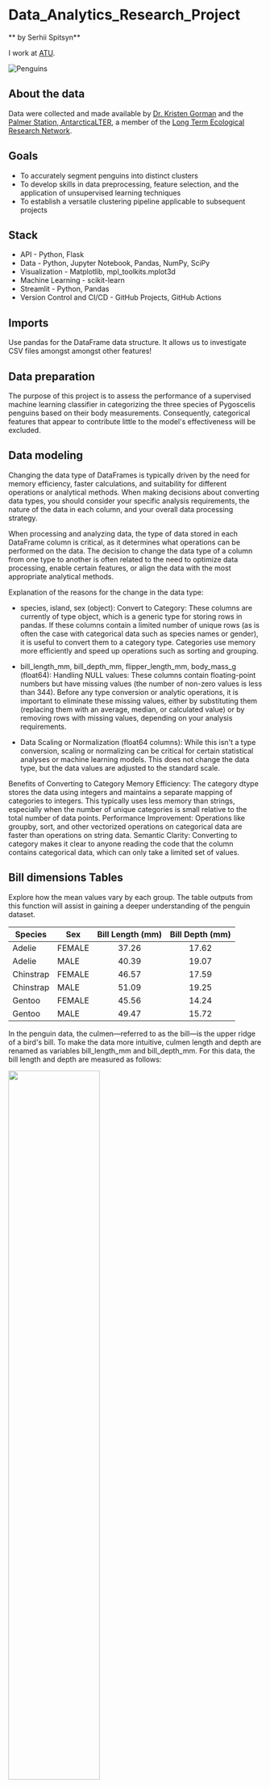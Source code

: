 # Data_Analytics_Research_Project

** by Serhii Spitsyn**

I work at [ATU](https://www.atu.ie/).

![Penguins](https://allisonhorst.github.io/palmerpenguins/reference/figures/lter_penguins.png)

## About the data
Data were collected and made available by [Dr. Kristen
Gorman](https://www.uaf.edu/cfos/people/faculty/detail/kristen-gorman.php)
and the [Palmer Station, AntarcticaLTER](https://pallter.marine.rutgers.edu/), a member of the [Long Term
Ecological Research Network](https://lternet.edu/).


## Goals
- To accurately segment penguins into distinct clusters
- To develop skills in data preprocessing, feature selection, and the application of unsupervised learning techniques
- To establish a versatile clustering pipeline applicable to subsequent projects

## Stack
- API - Python, Flask
- Data - Python, Jupyter Notebook, Pandas, NumPy, SciPy
- Visualization - Matplotlib, mpl_toolkits.mplot3d
- Machine Learning - scikit-learn
- Streamlit - Python, Pandas
- Version Control and CI/CD - GitHub Projects, GitHub Actions

## Imports
Use pandas for the DataFrame data structure. It allows us to investigate CSV files amongst amongst other features!

## Data preparation
The purpose of this project is to assess the performance of a supervised machine learning classifier in categorizing the three species of Pygoscelis penguins based on their body measurements. Consequently, categorical features that appear to contribute little to the model's effectiveness will be excluded.

## Data modeling
Changing the data type of DataFrames is typically driven by the need for memory efficiency, faster calculations, and suitability for different operations or analytical methods. When making decisions about converting data types, you should consider your specific analysis requirements, the nature of the data in each column, and your overall data processing strategy.

When processing and analyzing data, the type of data stored in each DataFrame column is critical, as it determines what operations can be performed on the data. The decision to change the data type of a column from one type to another is often related to the need to optimize data processing, enable certain features, or align the data with the most appropriate analytical methods. 

Explanation of the reasons for the change in the data type:
- species, island, sex (object):
Convert to Category: These columns are currently of type object, which is a generic type for storing rows in pandas. If these columns contain a limited number of unique rows (as is often the case with categorical data such as species names or gender), it is useful to convert them to a category type. Categories use memory more efficiently and speed up operations such as sorting and grouping. 

- bill_length_mm, bill_depth_mm, flipper_length_mm, body_mass_g (float64):
Handling NULL values: These columns contain floating-point numbers but have missing values (the number of non-zero values is less than 344). Before any type conversion or analytic operations, it is important to eliminate these missing values, either by substituting them (replacing them with an average, median, or calculated value) or by removing rows with missing values, depending on your analysis requirements.

- Data Scaling or Normalization (float64 columns):
While this isn't a type conversion, scaling or normalizing can be critical for certain statistical analyses or machine learning models. This does not change the data type, but the data values are adjusted to the standard scale.

Benefits of Converting to Category
Memory Efficiency: The category dtype stores the data using integers and maintains a separate mapping of categories to integers. This typically uses less memory than strings, especially when the number of unique categories is small relative to the total number of data points.
Performance Improvement: Operations like groupby, sort, and other vectorized operations on categorical data are faster than operations on string data.
Semantic Clarity: Converting to category makes it clear to anyone reading the code that the column contains categorical data, which can only take a limited set of values.

## Bill dimensions Tables
Explore how the mean values vary by each group. The table outputs from this function will assist in gaining a deeper understanding of the penguin dataset.

| Species   | Sex    | Bill Length (mm) | Bill Depth (mm) |
|-----------|--------|:----------------:|:---------------:|
| Adelie    | FEMALE |       37.26       |       17.62      |
| Adelie    | MALE   |       40.39       |       19.07      |
| Chinstrap | FEMALE |       46.57       |       17.59      |
| Chinstrap | MALE   |       51.09       |       19.25      |
| Gentoo    | FEMALE |       45.56       |       14.24      |
| Gentoo    | MALE   |       49.47       |       15.72      |

In the penguin data, the culmen—referred to as the bill—is the upper ridge of a bird's bill. To make the data more intuitive, culmen length and depth are renamed as variables bill_length_mm and bill_depth_mm.
For this data, the bill length and depth are measured as follows:

<img src="https://allisonhorst.github.io/palmerpenguins/reference/figures/culmen_depth.png" style="width: 60%;">


### Discussion of the Bill dimensions Table
Overall, Adelie has the lowest Bill Length regardless of gender, and its length is the most varied among the three species. The chin chinstrap has the longest culmen length when compared within each gender. However, it is important to note that the length of the Chinstrap and Gentoo culmen do not differ much from each other.
On the other hand, Gentoo has the lowest Bill Depth regardless of gender, and its depth is the most varied among the three species. Chinstrap and Adelie have very similar culmen depths, so the data does not provide valuable insight into which species has a greater culmen depth.
In general, male Bill is larger in both length and depth.

## Species size Table

This table provides a summary of the average body mass and flipper length measurements for three different species of penguins: Adelie, Chinstrap, and Gentoo. The data presented here is crucial for understanding the physical distinctions among these species, which can be insightful for ecological and biological studies.

| Species   | Body Mass (g) | Flipper Length (mm) |
|-----------|--------------:|--------------------:|
| Adelie    |        3706.2 |               190.1 |
| Chinstrap |        3733.1 |               195.8 |
| Gentoo    |        5092.4 |               217.2 |

### Conclusion of the Species size Table

**Species Size Variation.** Gentoo penguins are significantly larger than both Adelie and Chinstrap penguins in terms of body mass. With an average mass of 5092.4 grams, they are about 36% heavier than Adelie and 36% heavier than Chinstrap penguins.
In terms of flipper length, Gentoos also possess longer flippers, averaging 217.2 mm, which is approximately 14% longer than those of Chinstrap penguins and 14% longer than those of Adelie penguins.
**Adaptations and Habitat.** The larger body mass and longer flipper lengths of Gentoo penguins suggest adaptations to a different or a more demanding environment, possibly involving deeper or more prolonged diving when compared to the Adelie and Chinstrap penguins. Flipper length, in particular, can be correlated with swimming speed and agility, which might indicate Gentoos are better suited to environments requiring these traits.
**Ecological Implications.**
The differences in body mass and flipper length can also be indicators of dietary habits, breeding locations, and overall ecological niches occupied by these species. For instance, larger body size in Gentoos might suggest a higher intake of food or access to richer food sources, which is consistent with their known preference for different types of prey compared to the other two species.
**Conservation and Study.** Understanding these morphological differences can be crucial for conservation efforts. Each species might respond differently to climate change impacts, such as changes in sea ice patterns and fish populations. Monitoring body mass and flipper length over time can provide valuable data on the health and viability of penguin populations.
**Comparative Analysis.** Although Adelie and Chinstrap penguins have similar body masses, the slight difference in their flipper lengths could be significant in terms of their swimming mechanics and thermal regulation capabilities. This suggests subtle but potentially important ecological distinctions between these two closely related species.
This data not only enriches our understanding of the physical and perhaps behavioral distinctions between these species but also underscores the importance of morphological studies in ecological and conservation research.

# Plots

## Body Mass, Grouped by Species and Sex
This bar graph shows the number of individuals by penguin species on three different islands: Biscoe, Dream, and Torgersen. Each penguin species is represented by a separate column color: Adelie (blue), Chinstrap (gray), and Gentoo (green).

<img src="https://github.com/ShamansIT/Data_Analytics_Research_Project/blob/main/species_sex_plot.png?raw=true" style="width: 80%;">

Conclusions that can be drawn from this graph:

**Number of individuals by species.** Adelie penguins are found on all three islands, with the largest population observed on Biscoe Island. Chinstrap penguins are only found on Dream Island. Gentoo penguins are also found on Biscoe Island and in smaller numbers on Dream Island.

**Distribution of species by island.** Biscoe is home to two penguin species, Adelie and Gentoo, with the population of Adelie significantly exceeding Gentoo. Dream Island is inhabited by Adelie and Chinstrap penguins, with the prevalence of Adelie. Torgersen is the only island with only one species, Adelie, and the number of individuals is the smallest.

**Possible environmental impacts.** The distribution of penguins may indicate the different environmental conditions or resources available on each island. For example, the presence or absence of certain species may be related to types of nesting sites, food availability, predators, or anthropogenic impacts.

**Conservation.** This data can be useful for environmental monitoring and conservation of penguins. If the graph reflects changes over time, it can indicate trends in populations that may require conservation measures.

Obviously, more information needs to be taken into account for a complete analysis and conclusions, such as historical data, changes in island ecosystems, and possible changes in penguin populations due to natural or human influences.

## Number of Individuals by Species per Island
<img src="https://github.com/ShamansIT/Data_Analytics_Research_Project/blob/main/species_per_Island_plot.png?raw=true" style="width: 80%;">

## Body Mass per Flipper Size by Species

In this graph, the dots represent individual penguins, and the regression lines show the trend between flipper length and body weight for each species. For example, you can see that penguins of the species Gentoo usually have a higher body mass at a given flipper length compared to the other two species, because their points are concentrated higher on the graph and the regression line has a steeper slope.

The graph also shows that there is a positive linear relationship between flipper length and body weight for all three species: generally, the longer the fin length, the higher the body mass. The length of the flipper seems to be a good indicator of penguin body weight.

<img src="https://github.com/ShamansIT/Data_Analytics_Research_Project/blob/main/body_mass_per_flipper_size.png?raw=true" style="width: 80%;">

Based on the presented scattered graph with regression lines, several conclusions can be drawn:

**Positive relationship between size.** There is a positive correlation between flipper length and body weight for all three penguin species. This means that usually penguins with longer flippers have a higher body mass.

**Differences between species.** Each species has its own unique relationship between flipper length and body weight, which is reflected in the slope of the regression lines. Gentoo penguins, according to this graph, appear heavier at certain flipper lengths compared to Adelie and Chinstrap penguins.

**Potential differentiation of species by morphology.** The regression lines do not intersect, suggesting that these morphological traits (flipper length and body weight) may aid in separating species from one another.

**Scattering of data.** Some species have more dispersion of data around the regression line, which may indicate greater variability in their physical characteristics or possibly the influence of other unaccounted factors.

**Potential use for health determination.** If the length of the flipper is known, a regression line can be used to predict expected body weight, which can be useful for assessing the health and well-being of penguins.

**Exclusion of anomalies.** If there are points that differ significantly from the regression (deviation) line, it is possible that these are anomalies or measurement errors that may need additional consideration.

For a deeper visual display, such a relationship can be represented in the form of a 3D surface graph, which will give a more dynamic idea of the relationship between different indicators. 

<img src="https://github.com/ShamansIT/Data_Analytics_Research_Project/blob/main/body_mass_per_flipper_size.png?raw=true" style="width: 80%;">

This 3D surface graph represents the relationship between three different variables: penguin body weight (in grams), wing length (in millimeters), and beak length (also in millimeters). The colors on the surface represent different ranges of beak lengths, as shown in the color scale on the right.



## Body Mass vs Flipper Length (Polynomial Regression)

The graph you provided shows the polynomial regression between body weight and flipper length in mm. The dots represent individual observations for male (blue) and female (red) individuals, and trend lines (blue and red, respectively) indicate an overall upward or downward trend.

<img src="https://github.com/ShamansIT/Data_Analytics_Research_Project/blob/main/body_mass_per_flipper_length(polynomial_regression).png?raw=true" style="width: 80%;">

Several conclusions can be drawn from the graph:

**Correlation between body weight and flipper length.** There is a positive correlation between body weight and flipper length for both males and females, which means that as body weight increases, so does the length of flippers.

**Difference between the sexes.** There is an obvious difference in the distribution of points between males and females. Males tend to have a higher body mass and longer flippers, indicating sexual dimorphism (differences in size or shape between the sexes).

**Regression trends.** Trend lines show that the increase in flipper length in line with weight gain is not linear, and polynomial regression can better describe the relationship between these variables. Polynomial trend lines can reflect, for example, accelerated growth or decrease in size with increasing mass.

With the help of statistical methods, such as correlation coefficients, it would be possible to give a more accurate estimate of the strength and form of this relationship. From this graph, it can also be deduced that when analyzing the data, it is important to take into account sex differences, since they can influence the relationships between different biological variables.

## Correlation Heatmap

The correlation matrix quantifies the relationship among continuous variables in the dataset, which varies between -1 and 1. Values above zero denote a direct correlation, while values below zero indicate an inverse relationship. A correlation value near 1 or -1 indicates a stronger relationship.

<img src="https://github.com/ShamansIT/Data_Analytics_Research_Project/blob/main/heatmap.png?raw=true" style="width: 60%;">

The correlation matrix quantifies the relationship among continuous variables in the dataset, which varies between -1 and 1. Values above zero denote a direct correlation, while values below zero indicate an inverse relationship. A correlation value near 1 or -1 indicates a stronger relationship.

Culmen Length & Flipper Length (r=0.65): This indicates a relatively strong direct correlation between the length of the bill and the length of the flippers, showing that penguins with longer bills tend to also have longer flippers.

Culmen Length & Body Mass (r=0.59): This relationship is also moderately strong and positive, showing that bigger penguins usually have longer bills.

Flipper Length & Body Mass (r=0.87): This strong positive correlation suggests that the length of the flippers can reliably predict the body mass of the penguin, or the other way around.

Culmen Depth & Body Mass (r=-0.47): A moderate inverse correlation exists here, indicating that penguins with deeper bills tend to weigh less, though this relationship is not as pronounced as that between flipper length and body mass.

Culmen Length & Culmen Depth (r=-0.23): A weak inverse correlation, suggesting a slight but insignificant relationship.

Culmen Depth & Flipper Length (r=0.49): Here, a moderate inverse correlation suggests that deeper bills might be associated with shorter flippers, though other factors might influence this relationship.

To conclude, the length of the flippers demonstrates the strongest correlations with other measurements, especially body mass, making it an essential indicator for predicting the physical attributes of penguins. Conversely, the length and depth of the bill exhibit moderate to weak correlations with other physical characteristics, highlighting their role in identifying different physical traits of penguins.

## Resourse reference

[Pandas Category Data Type](https://pbpython.com/pandas_dtypes_cat.html)

[Data cleaning with Pandas](https://www.kdnuggets.com/data-cleaning-with-pandas)

[Introduction to Regression Analysis](https://www.kellerbiostat.com/introregression/introduction-and-example-datasets#fig:bb-scatter-lspeed-hitdist)

[seaborn.heatmap](https://seaborn.pydata.org/generated/seaborn.heatmap.html)

[Matplotlib plot layout](https://matplotlib.org/stable/api/_as_gen/matplotlib.pyplot.tight_layout.html)

[Colors for Matplotlib](https://blog.finxter.com/how-to-plot-matplotlibs-color-palette-and-choose-your-plot-color/)

[3D wireframe plots for Matplotlib](https://matplotlib.org/stable/gallery/mplot3d/wire3d_zero_stride.html#sphx-glr-gallery-mplot3d-wire3d-zero-stride-py)

